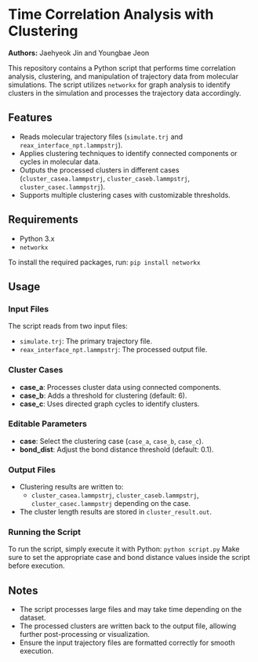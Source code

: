 # Time Correlation Analysis with Clustering

**Authors:** Jaehyeok Jin and Youngbae Jeon

This repository contains a Python script that performs time correlation analysis, clustering, and manipulation of trajectory data from molecular simulations. The script utilizes `networkx` for graph analysis to identify clusters in the simulation and processes the trajectory data accordingly.

## Features

- Reads molecular trajectory files (`simulate.trj` and `reax_interface_npt.lammpstrj`).
- Applies clustering techniques to identify connected components or cycles in molecular data.
- Outputs the processed clusters in different cases (`cluster_casea.lammpstrj`, `cluster_caseb.lammpstrj`, `cluster_casec.lammpstrj`).
- Supports multiple clustering cases with customizable thresholds.

## Requirements

- Python 3.x
- `networkx`

To install the required packages, run:
`pip install networkx`

## Usage

### Input Files
The script reads from two input files:
- `simulate.trj`: The primary trajectory file.
- `reax_interface_npt.lammpstrj`: The processed output file.

### Cluster Cases
- **case_a**: Processes cluster data using connected components.
- **case_b**: Adds a threshold for clustering (default: 6).
- **case_c**: Uses directed graph cycles to identify clusters.

### Editable Parameters
- **case**: Select the clustering case (`case_a`, `case_b`, `case_c`).
- **bond_dist**: Adjust the bond distance threshold (default: 0.1).

### Output Files
- Clustering results are written to:
  - `cluster_casea.lammpstrj`, `cluster_caseb.lammpstrj`, `cluster_casec.lammpstrj` depending on the case.
- The cluster length results are stored in `cluster_result.out`.

### Running the Script
To run the script, simply execute it with Python:
`python script.py`
Make sure to set the appropriate case and bond distance values inside the script before execution.

## Notes
- The script processes large files and may take time depending on the dataset.
- The processed clusters are written back to the output file, allowing further post-processing or visualization.
- Ensure the input trajectory files are formatted correctly for smooth execution.
